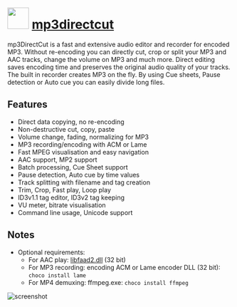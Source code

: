 # <img src="https://cdn.jsdelivr.net/gh/majkinetor/chocolatey/mp3directcut/icon.png" width="48" height="48"/> [mp3directcut](https://chocolatey.org/packages/mp3directcut)

mp3DirectCut is a fast and extensive audio editor and recorder for encoded MP3. Without re-encoding you can directly cut, crop or split your MP3 and AAC tracks, change the volume on MP3 and much more. Direct editing saves encoding time and preserves the original audio quality of your tracks. The built in recorder creates MP3 on the fly. By using Cue sheets, Pause detection or Auto cue you can easily divide long files.

## Features

- Direct data copying, no re-encoding 
- Non-destructive cut, copy, paste 
- Volume change, fading, normalizing for MP3 
- MP3 recording/encoding with ACM or Lame 
- Fast MPEG visualisation and easy navigation 
- AAC support, MP2 support 
- Batch processing, Cue Sheet support 
- Pause detection, Auto cue by time values 
- Track splitting with filename and tag creation 
- Trim, Crop, Fast play, Loop play 
- ID3v1.1 tag editor, ID3v2 tag keeping 
- VU meter, bitrate visualisation 
- Command line usage, Unicode support 

## Notes

- Optional requirements:
    - For AAC play: [libfaad2.dll](http://www.rarewares.org/files/aac/libfaad2-2.7.zip) (32 bit)
    - For MP3 recording: encoding ACM or Lame encoder DLL (32 bit): `choco install lame`
    - For MP4 demuxing: ffmpeg.exe: `choco install ffmpeg`

![screenshot](https://cdn.jsdelivr.net/gh/majkinetor/chocolatey/master/mp3directcut/screenshot.jpg)
